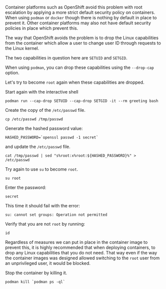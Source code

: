 Container platforms such as OpenShift avoid this problem with root escalation by applying a more strict default security policy on containers. When using `podman` or `docker` though there is nothing by default in place to prevent it. Other container platforms may also not have default security policies in place which prevent this.

The way that OpenShift avoids the problem is to drop the Linux capabilities from the container which allow a user to change user ID through requests to the Linux kernel.

The two capabilities in question here are `SETUID` and `SETGID`.

When using `podman`, you can drop these capabilities using the `--drop-cap` option.

Let's try to become `root` again when these capabilities are dropped.

Start again with the interactive shell

```execute
podman run --cap-drop SETUID --cap-drop SETGID -it --rm greeting bash
```

Create the copy of the `/etc/passwd` file.

```execute
cp /etc/passwd /tmp/passwd
```

Generate the hashed password value:

```execute
HASHED_PASSWORD=`openssl passwd -1 secret`
```

and update the `/etc/passwd` file.

```execute
cat /tmp/passwd | sed "s%root:x%root:${HASHED_PASSWORD}%" > /etc/passwd
```

Try again to use `su` to become `root`.

```execute
su root
```

Enter the password:

```execute
secret
```

This time it should fail with the error:

```
su: cannot set groups: Operation not permitted
```

Verify that you are not `root` by running:

```execute
id
```

Regardless of measures we can put in place in the container image to prevent this, it is highly recommended that when deploying containers, to drop any Linux capabilities that you do not need. That way even if the way the container images was designed allowed switching to the `root` user from an unprivileged user, it would be blocked.

Stop the container by killing it.

```execute-2
podman kill `podman ps -ql`
```
